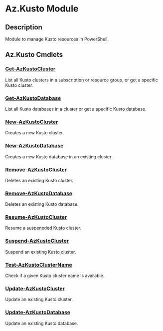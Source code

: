 ﻿---
Module Name: Az.Kusto
Module Guid: 868389ce-dd36-4f57-a674-0970db085d9b
Download Help Link: https://docs.microsoft.com/en-us/powershell/module/az.kusto
Help Version: 1.0.0.0
Locale: en-US
---

# Az.Kusto Module
## Description
Module to manage Kusto resources in PowerShell.

## Az.Kusto Cmdlets
### [Get-AzKustoCluster](Get-AzKustoCluster.md)
List all Kusto clusters in a subscription or resource group, or get a specific Kusto cluster.

### [Get-AzKustoDatabase](Get-AzKustoDatabase.md)
List all Kusto databases in a cluster or get a specific Kusto database.

### [New-AzKustoCluster](New-AzKustoCluster.md)
Creates a new Kusto cluster.

### [New-AzKustoDatabase](New-AzKustoDatabase.md)
Creates a new Kusto database in an existing cluster.

### [Remove-AzKustoCluster](Remove-AzKustoCluster.md)
Deletes an existing Kusto cluster.

### [Remove-AzKustoDatabase](Remove-AzKustoDatabase.md)
Deletes an existing Kusto database.

### [Resume-AzKustoCluster](Resume-AzKustoCluster.md)
Resume a suspeneded Kusto cluster.

### [Suspend-AzKustoCluster](Suspend-AzKustoCluster.md)
Suspend an existing Kusto cluster.

### [Test-AzKustoClusterName](Test-AzKustoClusterName.md)
Check if a given Kusto cluster name is available.

### [Update-AzKustoCluster](Update-AzKustoCluster.md)
Update an existing Kusto cluster.

### [Update-AzKustoDatabase](Update-AzKustoDatabase.md)
Update an existing Kusto database.

